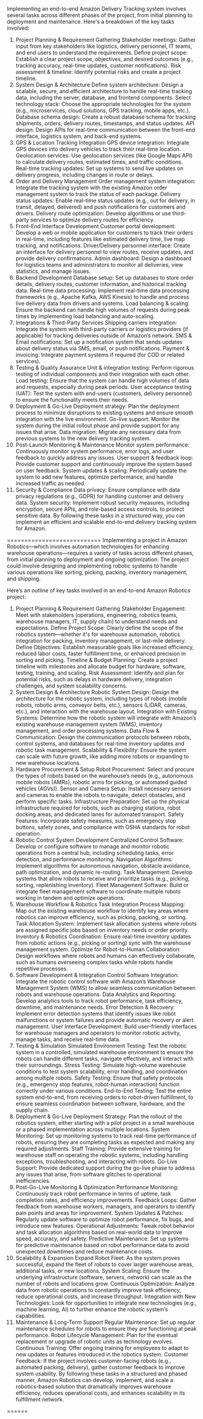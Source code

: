 Implementing an end-to-end Amazon Delivery Tracking system involves several tasks across different phases of the project, from initial planning to deployment and maintenance. Here's a breakdown of the key tasks involved:

1. Project Planning & Requirement Gathering
Stakeholder meetings: Gather input from key stakeholders like logistics, delivery personnel, IT teams, and end users to understand the requirements.
Define project scope: Establish a clear project scope, objectives, and desired outcomes (e.g., tracking accuracy, real-time updates, customer notifications).
Risk assessment & timeline: Identify potential risks and create a project timeline.
2. System Design & Architecture
Define system architecture: Design a scalable, secure, and efficient architecture to handle real-time tracking data, including the server, database, and frontend components.
Select technology stack: Choose the appropriate technologies for the system (e.g., microservices, cloud solutions, GPS tracking, mobile apps, etc.).
Database schema design: Create a robust database schema for tracking shipments, orders, delivery routes, timestamps, and status updates.
API design: Design APIs for real-time communication between the front-end interface, logistics system, and back-end systems.
3. GPS & Location Tracking Integration
GPS device integration: Integrate GPS devices into delivery vehicles to track their real-time location.
Geolocation services: Use geolocation services (like Google Maps API) to calculate delivery routes, estimated times, and traffic conditions.
Real-time tracking updates: Set up systems to send live updates on delivery progress, including changes in route or delays.
4. Order and Delivery Management
Order management system integration: Integrate the tracking system with the existing Amazon order management system to track the status of each package.
Delivery status updates: Enable real-time status updates (e.g., out for delivery, in transit, delayed, delivered) and push notifications for customers and drivers.
Delivery route optimization: Develop algorithms or use third-party services to optimize delivery routes for efficiency.
5. Front-End Interface Development
Customer portal development: Develop a web or mobile application for customers to track their orders in real-time, including features like estimated delivery time, live map tracking, and notifications.
Driver/Delivery personnel interface: Create an interface for delivery personnel to view routes, receive updates, and provide delivery confirmations.
Admin dashboard: Design a dashboard for logistics teams and administrators to monitor all deliveries, view statistics, and manage issues.
6. Backend Development
Database setup: Set up databases to store order details, delivery routes, customer information, and historical tracking data.
Real-time data processing: Implement real-time data processing frameworks (e.g., Apache Kafka, AWS Kinesis) to handle and process live delivery data from drivers and systems.
Load balancing & scaling: Ensure the backend can handle high volumes of requests during peak times by implementing load balancing and auto-scaling.
7. Integrations & Third-Party Services
Shipping carriers integration: Integrate the system with third-party carriers or logistics providers (if applicable) for tracking deliveries outside of Amazon’s network.
SMS & Email notifications: Set up a notification system that sends updates about delivery status via SMS, email, or push notifications.
Payment & invoicing: Integrate payment systems if required (for COD or related services).
8. Testing & Quality Assurance
Unit & integration testing: Perform rigorous testing of individual components and their integration with each other.
Load testing: Ensure that the system can handle high volumes of data and requests, especially during peak periods.
User acceptance testing (UAT): Test the system with end-users (customers, delivery personnel) to ensure the functionality meets their needs.
9. Deployment & Go-Live
Deployment strategy: Plan the deployment process to minimize disruptions to existing systems and ensure smooth integration with the live environment.
Go-live support: Monitor the system during the initial rollout phase and provide support for any issues that arise.
Data migration: Migrate any necessary data from previous systems to the new delivery tracking system.
10. Post-Launch Monitoring & Maintenance
Monitor system performance: Continuously monitor system performance, error logs, and user feedback to quickly address any issues.
User support & feedback loop: Provide customer support and continuously improve the system based on user feedback.
System updates & scaling: Periodically update the system to add new features, optimize performance, and handle increased traffic as needed.
11. Security & Compliance
Data privacy: Ensure compliance with data privacy regulations (e.g., GDPR) for handling customer and delivery data.
System security: Implement robust security measures, including encryption, secure APIs, and role-based access controls, to protect sensitive data.
By following these tasks in a structured way, you can implement an efficient and scalable end-to-end delivery tracking system for Amazon.

===========================
Implementing a project in Amazon Robotics—which involves automation technologies for enhancing warehouse operations—requires a variety of tasks across different phases, from initial planning to deployment and ongoing optimization. The project could involve designing and implementing robotic systems to handle various operations like sorting, picking, packing, inventory management, and shipping.

Here’s an outline of key tasks involved in an end-to-end Amazon Robotics project:

1. Project Planning & Requirement Gathering
Stakeholder Engagement: Meet with stakeholders (operations, engineering, robotics teams, warehouse managers, IT, supply chain) to understand needs and expectations.
Define Project Scope: Clearly define the scope of the robotics system—whether it's for warehouse automation, robotics integration for packing, inventory management, or last-mile delivery.
Define Objectives: Establish measurable goals like increased efficiency, reduced labor costs, faster fulfillment time, or enhanced precision in sorting and picking.
Timeline & Budget Planning: Create a project timeline with milestones and allocate budget for hardware, software, testing, training, and scaling.
Risk Assessment: Identify and plan for potential risks, such as delays in hardware delivery, integration challenges, and system scalability concerns.
2. System Design & Architecture
Robotic System Design: Design the architecture for the robotic system, including types of robots (mobile robots, robotic arms, conveyor belts, etc.), sensors (LiDAR, cameras, etc.), and interaction with the warehouse layout.
Integration with Existing Systems: Determine how the robotic system will integrate with Amazon’s existing warehouse management system (WMS), inventory management, and order processing systems.
Data Flow & Communication: Design the communication protocols between robots, control systems, and databases for real-time inventory updates and robotic task management.
Scalability & Flexibility: Ensure the system can scale with future growth, like adding more robots or expanding to new warehouse locations.
3. Hardware Procurement & Setup
Robot Procurement: Select and procure the types of robots based on the warehouse’s needs (e.g., autonomous mobile robots (AMRs), robotic arms for picking, or automated guided vehicles (AGVs)).
Sensor and Camera Setup: Install necessary sensors and cameras to enable the robots to navigate, detect obstacles, and perform specific tasks.
Infrastructure Preparation: Set up the physical infrastructure required for robots, such as charging stations, robot docking areas, and dedicated lanes for automated transport.
Safety Features: Incorporate safety measures, such as emergency stop buttons, safety zones, and compliance with OSHA standards for robot operation.
4. Robotic Control System Development
Centralized Control Software: Develop or configure software to manage and monitor robotic operations from a central hub, including scheduling tasks, error detection, and performance monitoring.
Navigation Algorithms: Implement algorithms for autonomous navigation, obstacle avoidance, path optimization, and dynamic re-routing.
Task Management: Develop systems that allow robots to receive and prioritize tasks (e.g., picking, sorting, replenishing inventory).
Fleet Management Software: Build or integrate fleet management software to coordinate multiple robots working in tandem and optimize operations.
5. Warehouse Workflow & Robotics Task Integration
Process Mapping: Map out the existing warehouse workflow to identify key areas where robotics can improve efficiency, such as picking, packing, or sorting.
Task Allocation System: Implement task allocation systems where robots are assigned specific jobs based on inventory needs or order priority.
Inventory & Robotics Coordination: Ensure real-time inventory updates from robotic actions (e.g., picking or sorting) sync with the warehouse management system.
Optimize for Robot-to-Human Collaboration: Design workflows where robots and humans can effectively collaborate, such as humans overseeing complex tasks while robots handle repetitive processes.
6. Software Development & Integration
Control Software Integration: Integrate the robotic control software with Amazon’s Warehouse Management System (WMS) to allow seamless communication between robots and warehouse operations.
Data Analytics and Reporting: Develop analytics tools to track robot performance, task efficiency, downtime, and maintenance needs.
Error Detection & Recovery: Implement error detection systems that identify issues like robot malfunctions or system failures and provide automatic recovery or alert management.
User Interface Development: Build user-friendly interfaces for warehouse managers and operators to monitor robotic activity, manage tasks, and receive real-time data.
7. Testing & Simulation
Simulated Environment Testing: Test the robotic system in a controlled, simulated warehouse environment to ensure the robots can handle different tasks, navigate effectively, and interact with their surroundings.
Stress Testing: Simulate high-volume warehouse conditions to test system scalability, error handling, and coordination among multiple robots.
Safety Testing: Ensure that safety protocols (e.g., emergency stop features, robot-human interaction) function correctly under various conditions.
End-to-End Testing: Test the entire system end-to-end, from receiving orders to robot-driven fulfillment, to ensure seamless coordination between software, hardware, and the supply chain.
8. Deployment & Go-Live
Deployment Strategy: Plan the rollout of the robotics system, either starting with a pilot project in a small warehouse or a phased implementation across multiple locations.
System Monitoring: Set up monitoring systems to track real-time performance of robots, ensuring they are completing tasks as expected and making any required adjustments.
Staff Training: Provide extensive training for warehouse staff on operating the robotic systems, including handling exceptions, troubleshooting, and interacting with robots.
Go-Live Support: Provide dedicated support during the go-live phase to address any issues that arise, from software glitches to operational inefficiencies.
9. Post-Go-Live Monitoring & Optimization
Performance Monitoring: Continuously track robot performance in terms of uptime, task completion rates, and efficiency improvements.
Feedback Loops: Gather feedback from warehouse workers, managers, and operators to identify pain points and areas for improvement.
System Updates & Patches: Regularly update software to optimize robot performance, fix bugs, and introduce new features.
Operational Adjustments: Tweak robot behavior and task allocation algorithms based on real-world data to improve speed, accuracy, and safety.
Predictive Maintenance: Set up systems for predictive maintenance based on robot performance data to avoid unexpected downtimes and reduce maintenance costs.
10. Scalability & Expansion
Expand Robot Fleet: As the system proves successful, expand the fleet of robots to cover larger warehouse areas, additional tasks, or new locations.
System Scaling: Ensure the underlying infrastructure (software, servers, network) can scale as the number of robots and locations grow.
Continuous Optimization: Analyze data from robotic operations to constantly improve task efficiency, reduce operational costs, and increase throughput.
Integration with New Technologies: Look for opportunities to integrate new technologies (e.g., machine learning, AI) to further enhance the robotic system’s capabilities.
11. Maintenance & Long-Term Support
Regular Maintenance: Set up regular maintenance schedules for robots to ensure they are functioning at peak performance.
Robot Lifecycle Management: Plan for the eventual replacement or upgrade of robotic units as technology evolves.
Continuous Training: Offer ongoing training for employees to adapt to new updates or features introduced in the robotics system.
Customer Feedback: If the project involves customer-facing robots (e.g., automated packing, delivery), gather customer feedback to improve system usability.
By following these tasks in a structured and phased manner, Amazon Robotics can develop, implement, and scale a robotics-based solution that dramatically improves warehouse efficiency, reduces operational costs, and enhances scalability in its fulfillment network.

======